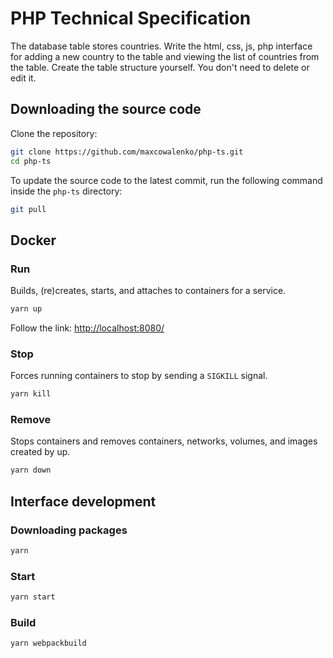 # PHP Technical Specification

The database table stores countries. Write the html, css, js, php interface for adding a new country to the table and viewing the list of countries from the table.
Create the table structure yourself. You don't need to delete or edit it.

## Downloading the source code

Clone the repository:
```bash
git clone https://github.com/maxcowalenko/php-ts.git
cd php-ts
```

To update the source code to the latest commit, run the following command inside the `php-ts` directory:
```bash
git pull
```
## Docker

### Run
Builds, (re)creates, starts, and attaches to containers for a service.
```bash
yarn up
```
Follow the link: <http://localhost:8080/>

### Stop
Forces running containers to stop by sending a `SIGKILL` signal.
```bash
yarn kill
```

### Remove
Stops containers and removes containers, networks, volumes, and images created by up.
```bash
yarn down
```

## Interface development

### Downloading packages
```bash
yarn
```

### Start
```bash
yarn start
```

### Build
```bash
yarn webpackbuild
```